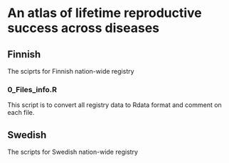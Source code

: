 # An atlas of lifetime reproductive success across diseases 

## Finnish

The sciprts for Finnish nation-wide registry

### 0_Files_info.R
This script is to convert all registry data to Rdata format and comment on each file.

### 


## Swedish

The scripts for Swedish nation-wide registry

